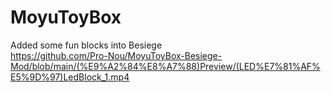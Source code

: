 # MoyuToyBox  
Added some fun blocks into Besiege  
https://github.com/Pro-Nou/MoyuToyBox-Besiege-Mod/blob/main/(%E9%A2%84%E8%A7%88)Preview/(LED%E7%81%AF%E5%9D%97)LedBlock_1.mp4
